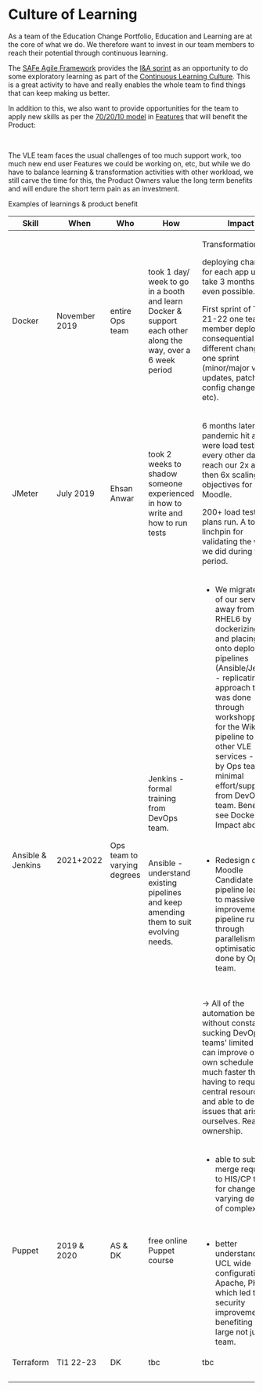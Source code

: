 # Culture of Learning

As a team of the Education Change Portfolio, Education and Learning are at the core of what we do. We therefore want to invest in our team members to reach their potential through continuous learning.

The [SAFe Agile Framework](https://www.scaledagileframework.com/) provides the [I&A sprint](https://www.scaledagileframework.com/inspect-and-adapt/) as an opportunity to do some exploratory learning as part of the [Continuous Learning Culture](https://www.scaledagileframework.com/continuous-learning-culture/). This is a great activity to have and really enables the whole team to find things that can keep making us better.

In addition to this, we also want to provide opportunities for the team to apply new skills as per the [70/20/10 model](https://702010institute.com/702010-model/) in [Features](https://www.scaledagileframework.com/features-and-capabilities/) that will benefit the Product:

 

The VLE team faces the usual challenges of too much support work, too much new end user Features we could be working on, etc, but while we do have to balance learning & transformation activities with other workload, we still carve the time for this, the Product Owners value the long term benefits and will endure the short term pain as an investment.

Examples of learnings & product benefit

<table>
<thead>
<tr class="header">
<th>Skill</th>
<th>When</th>
<th>Who</th>
<th>How</th>
<th>Impact</th>
</tr>
</thead>
<tbody>
<tr class="odd">
<td>Docker</td>
<td>November 2019</td>
<td>entire Ops team</td>
<td>took 1 day/ week to go in a booth and learn Docker &amp; support each other along the way, over a 6 week period</td>
<td><p>Transformational:</p>
<p>deploying change for each app used to take 3 months, if even possible.</p>
<p>First sprint of TI4 21-22 one team member deployed 5 consequential different changes in one sprint (minor/major version updates, patching, config changes, etc).</p></td>
</tr>
<tr class="even">
<td>JMeter</td>
<td>July 2019</td>
<td>Ehsan Anwar</td>
<td>took 2 weeks to shadow someone experienced in how to write and how to run tests</td>
<td><p>6 months later the pandemic hit and we were load testing every other day to reach our 2x and then 6x scaling objectives for Moodle.</p>
<p>200+ load testing plans run. A total linchpin for validating the work we did during that period.</p></td>
</tr>
<tr class="odd">
<td>Ansible &amp; Jenkins</td>
<td>2021+2022</td>
<td>Ops team to varying degrees</td>
<td><p>Jenkins - formal training from DevOps team.</p>
<p><br />
</p>
<p>Ansible - understand existing pipelines and keep amending them to suit evolving needs.</p></td>
<td><ul>
<li>We migrated all of our services away from RHEL6 by dockerizing them and placing them onto deployment pipelines (Ansible/Jenkins) - replicating the approach that was done through workshopping for the Wiki pipeline to all other VLE services - done by Ops team with minimal effort/support from DevOps team. Benefit - see Docker Impact above.</li>
</ul>
<p><br />
</p>
<ul>
<li>Redesign of Moodle Candidate build pipeline leading to massive improvement in pipeline runtime through parallelism optimisations done by Ops team.</li>
</ul>
<p><br />
</p>
<p>→ All of the automation benefits without constantly sucking DevOps teams' limited time, can improve on our own schedule (i.e. much faster than having to request central resources) and able to deal with issues that arise ourselves. Real team ownership.</p></td>
</tr>
<tr class="even">
<td>Puppet</td>
<td>2019 &amp; 2020</td>
<td>AS &amp; DK</td>
<td>free online Puppet course</td>
<td><ul>
<li>able to submit merge requests to HIS/CP team for changes of varying degrees of complexity.</li>
</ul>
<p><br />
</p>
<ul>
<li>better understanding of UCL wide configuration of Apache, PHP, etc which led to security improvements benefiting ISD at large not just our team.</li>
</ul></td>
</tr>
<tr class="odd">
<td>Terraform</td>
<td>TI1 22-23</td>
<td>DK</td>
<td>tbc</td>
<td>tbc</td>
</tr>
<tr class="even">
<td><br />
</td>
<td><br />
</td>
<td><br />
</td>
<td><br />
</td>
<td><br />
</td>
</tr>
</tbody>
</table>


